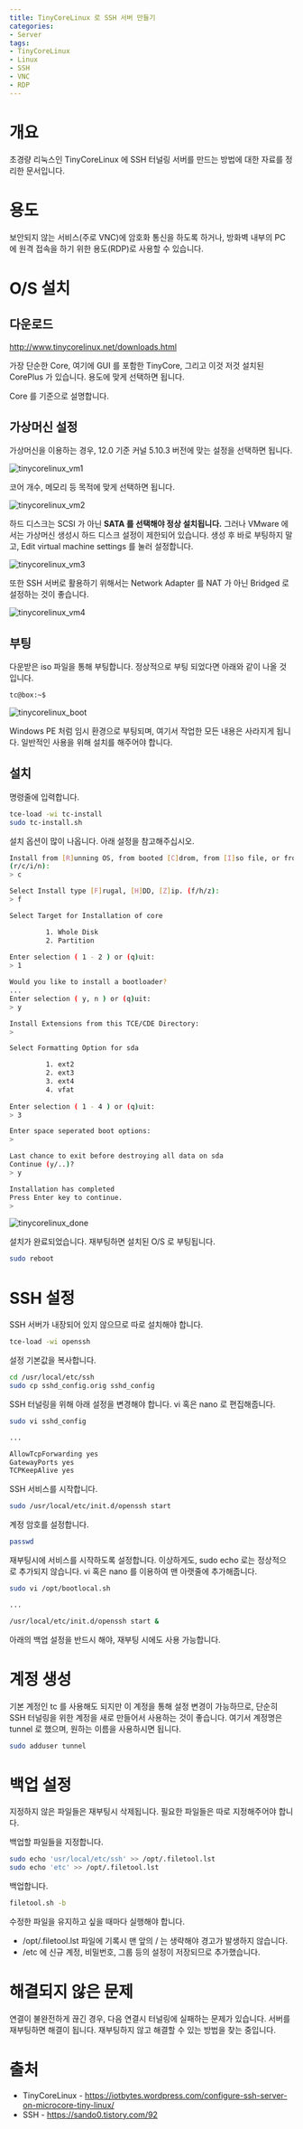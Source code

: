 ```yaml
---
title: TinyCoreLinux 로 SSH 서버 만들기
categories:
- Server
tags:
- TinyCoreLinux
- Linux
- SSH
- VNC
- RDP
---
```


# 개요
초경량 리눅스인 TinyCoreLinux 에 SSH 터널링 서버를 만드는 방법에 대한 자료를 정리한 문서입니다.



# 용도
보안되지 않는 서비스(주로 VNC)에 암호화 통신을 하도록 하거나, 방화벽 내부의 PC 에 원격 접속을 하기 위한 용도(RDP)로 사용할 수 있습니다.



# O/S 설치

## 다운로드
<http://www.tinycorelinux.net/downloads.html>

가장 단순한 Core, 여기에 GUI 를 포함한 TinyCore, 그리고 이것 저것 설치된 CorePlus 가 있습니다. 용도에 맞게 선택하면 됩니다.

Core 를 기준으로 설명합니다.


## 가상머신 설정
가상머신을 이용하는 경우, 12.0 기준 커널 5.10.3 버전에 맞는 설정을 선택하면 됩니다.

![tinycorelinux_vm1](https://user-images.githubusercontent.com/28891204/121616651-3eab7680-ca9e-11eb-8884-7ccf1eb14076.png)

코어 개수, 메모리 등 목적에 맞게 선택하면 됩니다.

![tinycorelinux_vm2](https://user-images.githubusercontent.com/28891204/121616685-4e2abf80-ca9e-11eb-8e53-0ffc2b7b0e22.png)

하드 디스크는 SCSI 가 아닌 **SATA 를 선택해야 정상 설치됩니다.** 그러나 VMware 에서는 가상머신 생성시 하드 디스크 설정이 제한되어 있습니다. 생성 후 바로 부팅하지 말고, Edit virtual machine settings 를 눌러 설정합니다.

![tinycorelinux_vm3](https://user-images.githubusercontent.com/28891204/121616683-4d922900-ca9e-11eb-8314-87894d6f1f75.png)

또한 SSH 서버로 활용하기 위해서는 Network Adapter 를 NAT 가 아닌 Bridged 로 설정하는 것이 좋습니다.

![tinycorelinux_vm4](https://user-images.githubusercontent.com/28891204/121616680-4cf99280-ca9e-11eb-8f20-16bef46fe54e.png)



## 부팅
다운받은 iso 파일을 통해 부팅합니다.
정상적으로 부팅 되었다면 아래와 같이 나올 것입니다.

``` bash
tc@box:~$
```

![tinycorelinux_boot](https://user-images.githubusercontent.com/28891204/121616678-4c60fc00-ca9e-11eb-9e52-d2746c5d1d42.png)

Windows PE 처럼 임시 환경으로 부팅되며, 여기서 작업한 모든 내용은 사라지게 됩니다. 일반적인 사용을 위해 설치를 해주어야 합니다.


## 설치
명령줄에 입력합니다.

``` bash
tce-load -wi tc-install
sudo tc-install.sh
```

설치 옵션이 많이 나옵니다. 아래 설정을 참고해주십시오.

``` bash
Install from [R]unning OS, from booted [C]drom, from [I]so file, or from [N]et.
(r/c/i/n): 
> c

Select Install type [F]rugal, [H]DD, [Z]ip. (f/h/z):
> f

Select Target for Installation of core

         1. Whole Disk
         2. Partition
		 
Enter selection ( 1 - 2 ) or (q)uit:
> 1

Would you like to install a bootloader?
...
Enter selection ( y, n ) or (q)uit:
> y

Install Extensions from this TCE/CDE Directory:
> 

Select Formatting Option for sda

         1. ext2
         2. ext3
         3. ext4
         4. vfat
		 
Enter selection ( 1 - 4 ) or (q)uit:
> 3

Enter space seperated boot options:
> 

Last chance to exit before destroying all data on sda
Continue (y/..)?
> y

Installation has completed
Press Enter key to continue.
> 

```

![tinycorelinux_done](https://user-images.githubusercontent.com/28891204/121616674-4bc86580-ca9e-11eb-8526-444fcf66d2bf.png)

설치가 완료되었습니다. 재부팅하면 설치된 O/S 로 부팅됩니다.

``` bash
sudo reboot
```



# SSH 설정
SSH 서버가 내장되어 있지 않으므로 따로 설치해야 합니다.

``` bash
tce-load -wi openssh
```

설정 기본값을 복사합니다.

``` bash
cd /usr/local/etc/ssh
sudo cp sshd_config.orig sshd_config
```

SSH 터널링을 위해 아래 설정을 변경해야 합니다. vi 혹은 nano 로 편집해줍니다.

``` bash
sudo vi sshd_config

...

AllowTcpForwarding yes
GatewayPorts yes
TCPKeepAlive yes
```

SSH 서비스를 시작합니다.

``` bash
sudo /usr/local/etc/init.d/openssh start
```

계정 암호를 설정합니다.

``` bash
passwd
```

재부팅시에 서비스를 시작하도록 설정합니다.
이상하게도, sudo echo 로는 정상적으로 추가되지 않습니다.
vi 혹은 nano 를 이용하여 맨 아랫줄에 추가해줍니다.

``` bash
sudo vi /opt/bootlocal.sh

...

/usr/local/etc/init.d/openssh start &
```

아래의 백업 설정을 반드시 해야, 재부팅 시에도 사용 가능합니다.



# 계정 생성
기본 계정인 tc 를 사용해도 되지만 이 계정을 통해 설정 변경이 가능하므로, 단순히 SSH 터널링을 위한 계정을 새로 만들어서 사용하는 것이 좋습니다.
여기서 계정명은 tunnel 로 했으며, 원하는 이름을 사용하시면 됩니다.

``` bash
sudo adduser tunnel
```



# 백업 설정
지정하지 않은 파일들은 재부팅시 삭제됩니다. 필요한 파일들은 따로 지정해주어야 합니다.

백업할 파일들을 지정합니다.

``` bash
sudo echo 'usr/local/etc/ssh' >> /opt/.filetool.lst
sudo echo 'etc' >> /opt/.filetool.lst
```

백업합니다.

``` bash
filetool.sh -b
```

수정한 파일을 유지하고 싶을 때마다 실행해야 합니다.

- /opt/.filetool.lst 파일에 기록시 맨 앞의 / 는 생략해야 경고가 발생하지 않습니다.
- /etc 에 신규 계정, 비밀번호, 그룹 등의 설정이 저장되므로 추가했습니다.



# 해결되지 않은 문제
연결이 불완전하게 끊긴 경우, 다음 연결시 터널링에 실패하는 문제가 있습니다.
서버를 재부팅하면 해결이 됩니다. 재부팅하지 않고 해결할 수 있는 방법을 찾는 중입니다.



# 출처
- TinyCoreLinux - <https://iotbytes.wordpress.com/configure-ssh-server-on-microcore-tiny-linux/>
- SSH - <https://sando0.tistory.com/92>
